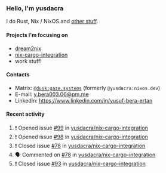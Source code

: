 ### Hello, I'm yusdacra

I do Rust, Nix / NixOS and [other stuff](https://gaze.systems/).

#### Projects I'm focusing on

- [dream2nix](https://github.com/nix-community/dream2nix)
- [nix-cargo-integration](https://github.com/yusdacra/nix-cargo-integration)
- work stuff!

#### Contacts

- Matrix: [`@dusk:gaze.systems`](https://matrix.to/#/@dusk:gaze.systems) (formerly `@yusdacra:nixos.dev`)
- E-mail: y.bera003.06@pm.me
- LinkedIn: https://www.linkedin.com/in/yusuf-bera-ertan

#### Recent activity

<!--START_SECTION:activity-->
1. ❗️ Opened issue [#99](https://github.com/yusdacra/nix-cargo-integration/issues/99) in [yusdacra/nix-cargo-integration](https://github.com/yusdacra/nix-cargo-integration)
2. ❗️ Opened issue [#98](https://github.com/yusdacra/nix-cargo-integration/issues/98) in [yusdacra/nix-cargo-integration](https://github.com/yusdacra/nix-cargo-integration)
3. ❗️ Closed issue [#78](https://github.com/yusdacra/nix-cargo-integration/issues/78) in [yusdacra/nix-cargo-integration](https://github.com/yusdacra/nix-cargo-integration)
4. 🗣 Commented on [#78](https://github.com/yusdacra/nix-cargo-integration/issues/78) in [yusdacra/nix-cargo-integration](https://github.com/yusdacra/nix-cargo-integration)
5. ❗️ Closed issue [#93](https://github.com/yusdacra/nix-cargo-integration/issues/93) in [yusdacra/nix-cargo-integration](https://github.com/yusdacra/nix-cargo-integration)
<!--END_SECTION:activity-->
